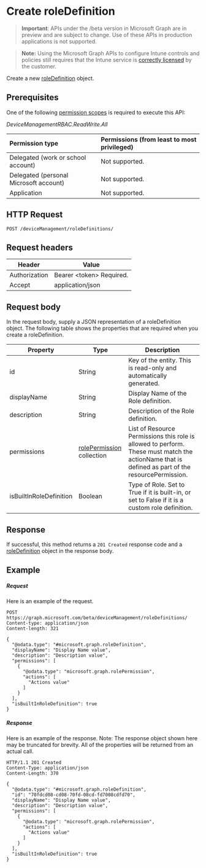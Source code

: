 ﻿# Create roleDefinition

> **Important**: APIs under the /beta version in Microsoft Graph are in preview and are subject to change. Use of these APIs in production applications is not supported.

> **Note:** Using the Microsoft Graph APIs to configure Intune controls and policies still requires that the Intune service is [correctly licensed](https://go.microsoft.com/fwlink/?linkid=839381) by the customer.

Create a new [roleDefinition](../resources/intune_rbac_roledefinition.md) object.
## Prerequisites
One of the following [permission scopes](https://developer.microsoft.com/en-us/graph/docs/authorization/permission_scopes) is required to execute this API:

*DeviceManagementRBAC.ReadWrite.All*

|Permission type      | Permissions (from least to most privileged)              | 
|:--------------------|:---------------------------------------------------------| 
|Delegated (work or school account) | Not supported.    | 
|Delegated (personal Microsoft account) | Not supported.    | 
|Application | Not supported. | 

## HTTP Request
<!-- {
  "blockType": "ignored"
}
-->
```http
POST /deviceManagement/roleDefinitions/
```

## Request headers
|Header|Value|
|---|---|
|Authorization|Bearer &lt;token&gt; Required.|
|Accept|application/json|

## Request body
In the request body, supply a JSON representation of a roleDefinition object.
The following table shows the properties that are required when you create a roleDefinition.

|Property|Type|Description|
|---|---|---|
|id|String|Key of the entity. This is read-only and automatically generated.|
|displayName|String|Display Name of the Role definition.|
|description|String|Description of the Role definition.|
|permissions|[rolePermission](../resources/intune_rbac_rolepermission.md) collection|List of Resource Permissions this role is allowed to perform. These must match the actionName that is defined as part of the resourcePermission.|
|isBuiltInRoleDefinition|Boolean|Type of Role. Set to True if it is built-in, or set to False if it is a custom role definition.|

## Response

If successful, this method returns a `201 Created` response code and a [roleDefinition](../resources/intune_rbac_roledefinition.md) object in the response body.

## Example

##### Request

Here is an example of the request.
```http
POST https://graph.microsoft.com/beta/deviceManagement/roleDefinitions/
Content-type: application/json
Content-length: 321

{
  "@odata.type": "#microsoft.graph.roleDefinition",
  "displayName": "Display Name value",
  "description": "Description value",
  "permissions": [
    {
      "@odata.type": "microsoft.graph.rolePermission",
      "actions": [
        "Actions value"
      ]
    }
  ],
  "isBuiltInRoleDefinition": true
}
```

##### Response

Here is an example of the response. Note: The response object shown here may be truncated for brevity. All of the properties will be returned from an actual call.
```http
HTTP/1.1 201 Created
Content-Type: application/json
Content-Length: 370

{
  "@odata.type": "#microsoft.graph.roleDefinition",
  "id": "70fdcd08-cd08-70fd-08cd-fd7008cdfd70",
  "displayName": "Display Name value",
  "description": "Description value",
  "permissions": [
    {
      "@odata.type": "microsoft.graph.rolePermission",
      "actions": [
        "Actions value"
      ]
    }
  ],
  "isBuiltInRoleDefinition": true
}
```



